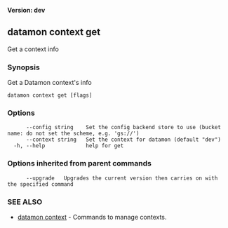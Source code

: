 **Version: dev**

## datamon context get

Get a context info

### Synopsis

Get a Datamon context's info

```
datamon context get [flags]
```

### Options

```
      --config string    Set the config backend store to use (bucket name: do not set the scheme, e.g. 'gs://')
      --context string   Set the context for datamon (default "dev")
  -h, --help             help for get
```

### Options inherited from parent commands

```
      --upgrade   Upgrades the current version then carries on with the specified command
```

### SEE ALSO

* [datamon context](datamon_context.md)	 - Commands to manage contexts.

